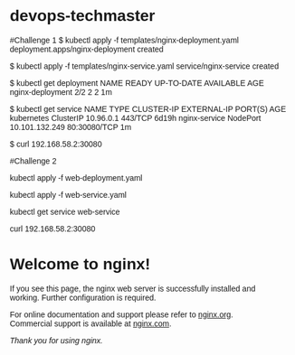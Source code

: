 # devops-techmaster

#Challenge 1
$ kubectl apply -f templates/nginx-deployment.yaml
deployment.apps/nginx-deployment created

$ kubectl apply -f templates/nginx-service.yaml
service/nginx-service created

$ kubectl get deployment
NAME               READY   UP-TO-DATE   AVAILABLE   AGE
nginx-deployment   2/2     2            2           1m

$ kubectl get service
NAME            TYPE       CLUSTER-IP      EXTERNAL-IP   PORT(S)        AGE
kubernetes      ClusterIP  10.96.0.1       <none>        443/TCP        6d19h
nginx-service   NodePort   10.101.132.249  <none>        80:30080/TCP   1m

$ curl 192.168.58.2:30080


#Challenge 2

kubectl apply -f web-deployment.yaml

kubectl apply -f web-service.yaml

kubectl get service web-service

curl 192.168.58.2:30080
<!DOCTYPE html>
<html>
<head>
<title>Welcome to nginx!</title>
<style>
    body {
        width: 35em;
        margin: 0 auto;
        font-family: Tahoma, Verdana, Arial, sans-serif;
    }
</style>
</head>
<body>
<h1>Welcome to nginx!</h1>
<p>If you see this page, the nginx web server is successfully installed and
working. Further configuration is required.</p>

<p>For online documentation and support please refer to
<a href="http://nginx.org/">nginx.org</a>.<br/>
Commercial support is available at
<a href="http://nginx.com/">nginx.com</a>.</p>

<p><em>Thank you for using nginx.</em></p>
</body>
</html>

